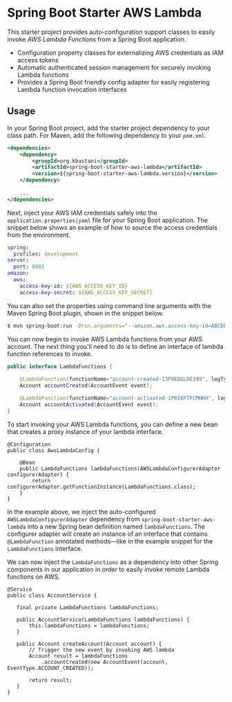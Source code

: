# Spring Boot Starter AWS Lambda

This starter project provides auto-configuration support classes to easily invoke _AWS Lambda Functions_ from a Spring Boot application.

* Configuration property classes for externalizing AWS credentials as IAM access tokens
* Automatic authenticated session management for securely invoking Lambda functions
* Provides a Spring Boot friendly config adapter for easily registering Lambda function invocation interfaces

## Usage

In your Spring Boot project, add the starter project dependency to your class path. For Maven, add the following dependency to your `pom.xml`.

```xml
<dependencies>
    <dependency>
        <groupId>org.kbastani</groupId>
        <artifactId>spring-boot-starter-aws-lambda</artifactId>
        <version>${spring-boot-starter-aws-lambda.version}</version>
    </dependency>
    
    ...
</dependencies>
```

Next, inject your AWS IAM credentials safely into the `application.properties|yaml` file for your Spring Boot application. The snippet below shows an example of how to source the access credentials from the environment.

```yaml
spring:
  profiles: development
server:
  port: 8081
amazon:
  aws:
    access-key-id: ${AWS_ACCESS_KEY_ID}
    access-key-secret: ${AWS_ACCESS_KEY_SECRET}
```

You can also set the properties using command line arguments with the Maven Spring Boot plugin, shown in the snippet below.

```bash
$ mvn spring-boot:run -Drun.arguments="--amazon.aws.access-key-id=ABCDEFG,--amazon.aws.access-key-secret=ZYXKGFWG"
```

You can now begin to invoke AWS Lambda functions from your AWS account. The next thing you'll need to do is to define an interface of lambda function references to invoke.

```java
public interface LambdaFunctions {
    
    @LambdaFunction(functionName="account-created-13P0EDGLDE399", logType = LogType.Tail)
    Account accountCreated(AccountEvent event);

    @LambdaFunction(functionName="account-activated-1P0I6FTFCMHKH", logType = LogType.Tail)
    Account accountActivated(AccountEvent event);
}
```

To start invoking your AWS Lambda functions, you can define a new bean that creates a proxy instance of your lambda interface.

```
@Configuration
public class AwsLambdaConfig {

    @Bean
    public LambdaFunctions lambdaFunctions(AWSLambdaConfigurerAdapter configurerAdapter) {
        return configurerAdapter.getFunctionInstance(LambdaFunctions.class);
    }
}
```

In the example above, we inject the auto-configured `AWSLambdaConfigurerAdapter` dependency from `spring-boot-starter-aws-lambda` into a new Spring bean definition named `lambdaFunctions`. The configurer adapter will create an instance of an interface that contains `@LambdaFunction` annotated methods—like in the example snippet for the `LambdaFunctions` interface.

We can now inject the `LambdaFunctions` as a dependency into other Spring components in our application in order to easily invoke remote Lambda functions on AWS.
 
 ```
 @Service
 public class AccountService {
    
    final private LambdaFunctions lambdaFunctions;
    
    public AccountService(LambdaFunctions lambdaFunctions) {
        this.lambdaFunctions = lambdaFunctions;
    }
    
    public Account createAccount(Account account) {
        // Trigger the new event by invoking AWS lambda
        Account result = lambdaFunctions
            .accountCreated(new AccountEvent(account, EventType.ACCOUNT_CREATED));
            
        return result;
    }
 }
 ```